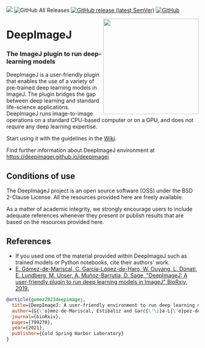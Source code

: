[![](https://travis-ci.com/deepimagej/deepimagej-plugin.svg?branch=master)](https://travis-ci.com/deepimagej/deepimagej-plugin)
![GitHub All Releases](https://img.shields.io/github/downloads/deepimagej/deepimagej-plugin/total?color=red)
[![GitHub release (latest SemVer)](https://img.shields.io/github/v/release/deepimagej/deepimagej-plugin)](https://github.com/deepimagej/deepimagej-plugin/releases)
[![GitHub](https://img.shields.io/github/license/deepimagej/deepimagej-plugin)](https://raw.githubusercontent.com/deepimagej/deepimagej-plugin/master/LICENSE)

<img src="https://github.com/deepimagej/deepimagej/raw/master/images/icon.png" align="right" width="250"/>

# DeepImageJ

### The ImageJ plugin to run deep-learning models

DeepImageJ is a user-friendly plugin that enables the use of a variety of pre-trained deep learning models in ImageJ. The plugin bridges the gap between deep learning and standard life-science applications. DeepImageJ runs image-to-image operations on a standard CPU-based computer or on a GPU, and does not require any deep learning expertise.

Start using it with the guidelines in the [Wiki](https://github.com/deepimagej/deepimagej-plugin/wiki).

Find further information about DeepImageJ environment at https://deepimagej.github.io/deepimagej

## Conditions of use
The DeepImageJ project is an open source software (OSS) under the BSD 2-Clause License. All the resources provided here are freely available. 

As a matter of academic integrity, we strongly encourage users to include adequate references whenever they present or publish results that are based on the resources provided here. 

## References
* If you used one of the material provided within DeepImageJ such as trained models or Python notebooks, cite their authors' work. 
* [E. Gómez-de-Mariscal, C. García-López-de-Haro, W. Ouyang, L. Donati, E. Lundberg, M. Unser, A. Muñoz-Barrutia, D. Sage, "DeepImageJ: A user-friendly plugin to run deep learning models in ImageJ" BioRxiv, 2019.](https://www.biorxiv.org/content/10.1101/799270v3)

```bibtex
@article{gomez2021deepimagej,
  title={DeepImageJ: A user-friendly environment to run deep learning models in ImageJ},
  author={G{\'o}mez-de-Mariscal, Estibaliz and Garc{\'\i}a-L{\'o}pez-de-Haro, Carlos and Ouyang, Wei and Donati, Laur{\`e}ne and Lundberg, Emma and Unser, Michael and Mu{\~n}oz-Barrutia, Arrate and Sage, Daniel},
  journal={bioRxiv},
  pages={799270},
  year={2021},
  publisher={Cold Spring Harbor Laboratory}
}
```
